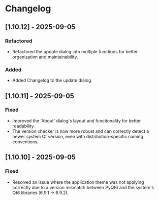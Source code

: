 # Changelog

## [1.10.12] - 2025-09-05

### Refactored
- Refactored the update dialog into multiple functions for better organization and maintainability.

### Added
- Added Changelog to the update dialog.

## [1.10.11] - 2025-09-05

### Fixed
- Improved the 'About' dialog's layout and functionality for better readability.
- The version checker is now more robust and can correctly detect a newer system Qt version, even with distribution-specific naming conventions.

## [1.10.10] - 2025-09-05

### Fixed
- Resolved an issue where the application theme was not applying correctly due to a version mismatch between PyQt6 and the system's Qt6 libraries (6.9.1 -> 6.9.2).